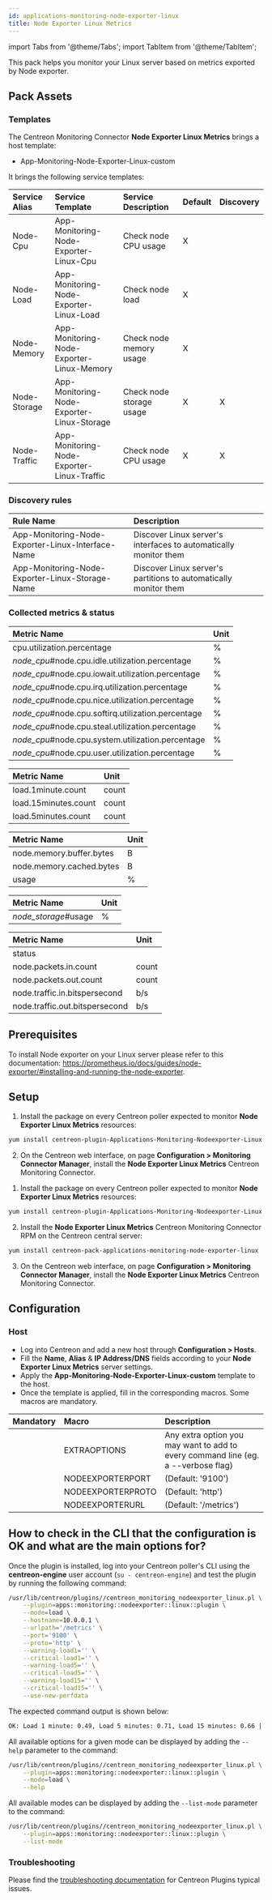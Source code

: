 ```yaml
---
id: applications-monitoring-node-exporter-linux
title: Node Exporter Linux Metrics
---
```

import Tabs from '@theme/Tabs';
import TabItem from '@theme/TabItem';

This pack helps you monitor your Linux server based on metrics exported by Node exporter. 

## Pack Assets

### Templates

The Centreon Monitoring Connector **Node Exporter Linux Metrics** brings a host template:

* App-Monitoring-Node-Exporter-Linux-custom

It brings the following service templates:

| Service Alias | Service Template                           | Service Description      | Default | Discovery |
|:--------------|:-------------------------------------------|:-------------------------|:--------|:----------|
| Node-Cpu      | App-Monitoring-Node-Exporter-Linux-Cpu     | Check node CPU usage     | X       |           |
| Node-Load     | App-Monitoring-Node-Exporter-Linux-Load    | Check node load          | X       |           |
| Node-Memory   | App-Monitoring-Node-Exporter-Linux-Memory  | Check node memory usage  | X       |           |
| Node-Storage  | App-Monitoring-Node-Exporter-Linux-Storage | Check node storage usage | X       | X         |
| Node-Traffic  | App-Monitoring-Node-Exporter-Linux-Traffic | Check node CPU usage     | X       | X         |

### Discovery rules

| Rule Name                                         | Description                                                      |
|:--------------------------------------------------|:-----------------------------------------------------------------|
| App-Monitoring-Node-Exporter-Linux-Interface-Name | Discover Linux server's interfaces to automatically monitor them |
| App-Monitoring-Node-Exporter-Linux-Storage-Name   | Discover Linux server's partitions to automatically monitor them |

### Collected metrics & status

<Tabs groupId="sync">
<TabItem value="Node-Cpu" label="Node-Cpu">

| Metric Name                                        | Unit  |
|:---------------------------------------------------|:------|
| cpu.utilization.percentage                         | %     |
| *node_cpu*#node.cpu.idle.utilization.percentage    | %     |
| *node_cpu*#node.cpu.iowait.utilization.percentage  | %     |
| *node_cpu*#node.cpu.irq.utilization.percentage     | %     |
| *node_cpu*#node.cpu.nice.utilization.percentage    | %     |
| *node_cpu*#node.cpu.softirq.utilization.percentage | %     |
| *node_cpu*#node.cpu.steal.utilization.percentage   | %     |
| *node_cpu*#node.cpu.system.utilization.percentage  | %     |
| *node_cpu*#node.cpu.user.utilization.percentage    | %     |

</TabItem>
<TabItem value="Node-Load" label="Node-Load">

| Metric Name          | Unit  |
|:---------------------|:------|
| load.1minute.count   | count |
| load.15minutes.count | count |
| load.5minutes.count  | count |

</TabItem>
<TabItem value="Node-Memory" label="Node-Memory">

| Metric Name              | Unit  |
|:-------------------------|:------|
| node.memory.buffer.bytes | B     |
| node.memory.cached.bytes | B     |
| usage                    | %     |

</TabItem>
<TabItem value="Node-Storage" label="Node-Storage">

| Metric Name          | Unit  |
|:---------------------|:------|
| *node_storage*#usage | %     |

</TabItem>
<TabItem value="Node-Traffic" label="Node-Traffic">

| Metric Name                    | Unit  |
|:-------------------------------|:------|
| status                         |       |
| node.packets.in.count          | count |
| node.packets.out.count         | count |
| node.traffic.in.bitspersecond  | b/s   |
| node.traffic.out.bitspersecond | b/s   |

</TabItem>
</Tabs>

## Prerequisites

To install Node exporter on your Linux server please refer to this documentation: https://prometheus.io/docs/guides/node-exporter/#installing-and-running-the-node-exporter. 

## Setup

<Tabs groupId="sync">
<TabItem value="Online License" label="Online License">

1. Install the package on every Centreon poller expected to monitor **Node Exporter Linux Metrics** resources:

```bash
yum install centreon-plugin-Applications-Monitoring-Nodeexporter-Linux
```

2. On the Centreon web interface, on page **Configuration > Monitoring Connector Manager**, install the **Node Exporter Linux Metrics** Centreon Monitoring Connector.

</TabItem>
<TabItem value="Offline License" label="Offline License">

1. Install the package on every Centreon poller expected to monitor **Node Exporter Linux Metrics** resources:

```bash
yum install centreon-plugin-Applications-Monitoring-Nodeexporter-Linux
```

2. Install the **Node Exporter Linux Metrics** Centreon Monitoring Connector RPM on the Centreon central server:

```bash
yum install centreon-pack-applications-monitoring-node-exporter-linux
```

3. On the Centreon web interface, on page **Configuration > Monitoring Connector Manager**, install the **Node Exporter Linux Metrics** Centreon Monitoring Connector.

</TabItem>
</Tabs>

## Configuration

### Host

* Log into Centreon and add a new host through **Configuration > Hosts**.
* Fill the **Name**, **Alias** & **IP Address/DNS** fields according to your **Node Exporter Linux Metrics** server settings.
* Apply the **App-Monitoring-Node-Exporter-Linux-custom** template to the host.
* Once the template is applied, fill in the corresponding macros. Some macros are mandatory.

| Mandatory   | Macro             | Description                                                                            |
|:------------|:------------------|:---------------------------------------------------------------------------------------|
|             | EXTRAOPTIONS      | Any extra option you may want to add to every command line (eg. a --verbose flag)      |
|             | NODEEXPORTERPORT  | (Default: '9100')                                                                      |
|             | NODEEXPORTERPROTO | (Default: 'http')                                                                      |
|             | NODEEXPORTERURL   | (Default: '/metrics')                                                                  |

## How to check in the CLI that the configuration is OK and what are the main options for?

Once the plugin is installed, log into your Centreon poller's CLI using the
**centreon-engine** user account (`su - centreon-engine`) and test the plugin by
running the following command:

```bash
/usr/lib/centreon/plugins//centreon_monitoring_nodeexporter_linux.pl \
    --plugin=apps::monitoring::nodeexporter::linux::plugin \
    --mode=load \
    --hostname=10.0.0.1 \
    --urlpath='/metrics' \
    --port='9100' \
    --proto='http' \
    --warning-load1='' \
    --critical-load1='' \
    --warning-load5='' \
    --critical-load5='' \
    --warning-load15='' \
    --critical-load15='' \
    --use-new-perfdata
```

The expected command output is shown below:

```bash
OK: Load 1 minute: 0.49, Load 5 minutes: 0.71, Load 15 minutes: 0.66 | 'load.1minute.count'=0.49;;;0; 'load.5minutes.count'=0.71;;;0; 'load.15minutes.count'=0.66;;;0;
```

All available options for a given mode can be displayed by adding the
`--help` parameter to the command:

```bash
/usr/lib/centreon/plugins//centreon_monitoring_nodeexporter_linux.pl \
    --plugin=apps::monitoring::nodeexporter::linux::plugin \
    --mode=load \
    --help
```

All available modes can be displayed by adding the `--list-mode` parameter to
the command:

```bash
/usr/lib/centreon/plugins//centreon_monitoring_nodeexporter_linux.pl \
    --plugin=apps::monitoring::nodeexporter::linux::plugin \
    --list-mode
```

### Troubleshooting

Please find the [troubleshooting documentation](../getting-started/how-to-guides/troubleshooting-plugins.md)
for Centreon Plugins typical issues.